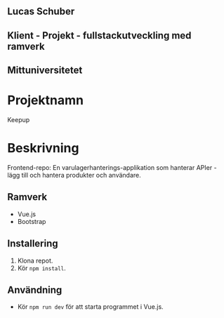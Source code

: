 ## Lucas Schuber
## Klient - Projekt - fullstackutveckling med ramverk
## Mittuniversitetet

# Projektnamn
Keepup

# Beskrivning
Frontend-repo: En varulagerhanterings-applikation som hanterar APIer - lägg till och hantera produkter och användare.

## Ramverk

- Vue.js
- Bootstrap

## Installering

1. Klona repot.
2. Kör `npm install`.

## Användning

- Kör `npm run dev` för att starta programmet i Vue.js.

